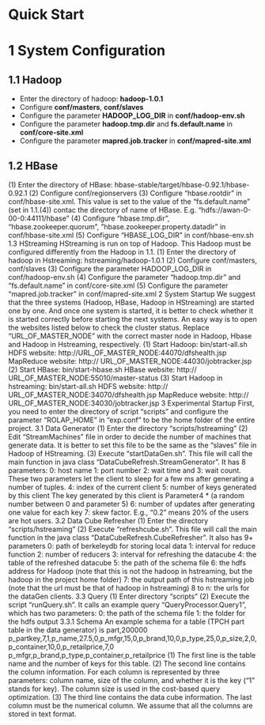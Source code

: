 Quick Start
====
# 1	System Configuration
## 1.1	Hadoop

* Enter the directory of hadoop: **hadoop-1.0.1**
* Configure **conf/masters**, **conf/slaves**
* Configure the parameter **HADOOP_LOG_DIR** in **conf/hadoop-env.sh**
* Configure the parameter  **hadoop.tmp.dir** and **fs.default.name** in **conf/core-site.xml**
* Configure the parameter **mapred.job.tracker** in **conf/mapred-site.xml**

## 1.2	HBase
(1)	Enter the directory of HBase: hbase-stable/target/hbase-0.92.1/hbase-0.92.1
(2)	Configure conf/regionservers
(3)	Configure “hbase.rootdir” in conf/hbase-site.xml. This value is set to the value of the “fs.default.name” (set in 1.1.(4)) contac the directory of name of HBase. 
E.g. “hdfs://awan-0-00-0:44111/hbase” 
(4)	Configure “hbase.tmp.dir”, “hbase.zookeeper.quorum”, ”hbase.zookeeper.property.datadir” in conf/hbase-site.xml
(5)	Configure “HBASE_LOG_DIR” in conf/hbase-env.sh
1.3	HStreaming
HStreaming is run on top of Hadoop. This Hadoop must be configured differently from the Hadoop in 1.1.
(1)	Enter the directory of hadoop in Hstreaming: hstreaming/hadoop-1.0.1
(2)	Configure conf/masters, conf/slaves
(3)	Configure the parameter HADOOP_LOG_DIR in conf/hadoop-env.sh
(4)	Configure the parameter  “hadoop.tmp.dir” and “fs.default.name” in conf/core-site.xml
(5)	Configure the parameter “mapred.job.tracker” in conf/mapred-site.xml
2	System Startup
We suggest that the three systems (Hadoop, HBase, Hadoop in HStreaming) are started one by one. And once one system is started, it is better to check whether it is started correctly before starting the next systems. An easy way is to open the websites listed below to check the cluster status. Replace “URL_OF_MASTER_NODE” with the correct master node in Hadoop, Hbase and Hadoop in Hstreaming, respectively.
(1)	Start Hadoop: bin/start-all.sh
HDFS website: http://URL_OF_MASTER_NODE:44070/dfshealth.jsp
MapReduce website:  http:// URL_OF_MASTER_NODE:44030/jobtracker.jsp
(2)	Start HBase: bin/start-hbase.sh
HBase website: http:// URL_OF_MASTER_NODE:55010/master-status
(3)	Start Hadoop in hstreaming: bin/start-all.sh
HDFS website: http:// URL_OF_MASTER_NODE:34070/dfshealth.jsp
MapReduce website: http:// URL_OF_MASTER_NODE:34030/jobtracker.jsp
3	Experimental Startup
First, you need to enter the directory of script “scripts” and configure the parameter “ROLAP_HOME” in “exp.conf” to be the home folder of the entire project.
3.1	Data Generator
(1)	Enter the directory “scripts/hstreaming”
(2)	Edit “StreamMachines” file in order to decide the number of machines that generate data. It is better to set this file to be the same as the “slaves” file in Hadoop of HStreaming.
(3)	Execute “startDataGen.sh”. This file will call the main function in java class “DataCubeRefresh.StreamGenerator”.  It has 8 parameters:
0: host name
1: port number
2: wait time and 3: wait count. These two parameters let the client to sleep for a few ms after generating a number of tuples.
4: index of the current client
5: number of keys generated by this client
The key generated by this client is Parameter4 * (a random number between 0 and parameter 5)
              6: number of updates after generating one value for each key
7: skew factor.  E.g., “0.2” means 20% of the users are hot users.
3.2	Data Cube Refresher
(1)	Enter the directory “scripts/hstreaming”
(2)	Execute “refreshcube.sh”. This file will call the main function in the java class “DataCubeRefresh.CubeRefresher”. It also has 9+ parameters
0: path of berkeleydb for storing local data
1: interval for reduce function
2: number of reducers
3: interval for refreshing the datacube
4: the table of the refreshed datacube
5: the path of the schema file
6: the hdfs address for Hadoop (note that this is not the hadoop in hstreaming, but the hadoop in the project home folder)
7: the output path of this hstreaming job (note that the url must be that of hadoop in hstreaming)
8 to n: the urls for the dataGen clients.
3.3	Query
(1)	Enter directory “scripts”
(2)	Execute the script “runQuery.sh”. It calls an example query “QueryProcessor.Query1”, which has two parameters:
0: the path of the schema file
1: the folder for the hdfs output
3.3.1	Schema
An example schema for a table (TPCH part table in the data generator)  is
part,200000
p_partkey,7,1,p_name,27.5,0,p_mfgr,15,0,p_brand,10,0,p_type,25,0,p_size,2,0,p_container,10,0,p_retailprice,7,0
p_mfgr,p_brand,p_type,p_container,p_retailprice
(1)	The first line is the table name and the number of keys for this table.
(2)	The second line contains the column information. For each column is represented by three parameters: column name, size of the column, and whether it is the key (“1” stands for key). The column size is used in the cost-based query optimization.
(3)	The third line contains the data cube information. The last column must be the numerical column. We assume that all the columns are stored in text format.
